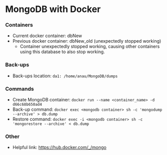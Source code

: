 
# MongoDB with Docker

### Containers
* Current docker container: dbNew
* Previous docker container: dbNew_old (unexpectedly stopped working)
  * Container unexpectedly stopped working, causing other containers using this database to also stop working. 

### Back-ups
* Back-ups location: ```da1: /home/anau/MongoDB/dumps```

### Commands
* Create MongoDB container: ```docker run --name <container_name> -d d66c68b650ad4```
* Back-up command: ```docker exec <mongodb container> sh -c 'mongodump --archive' > db.dump```
* Restore command: ```docker exec -i <mongodb container> sh -c 'mongorestore --archive' < db.dump```

### Other 
* Helpful link: https://hub.docker.com/_/mongo
